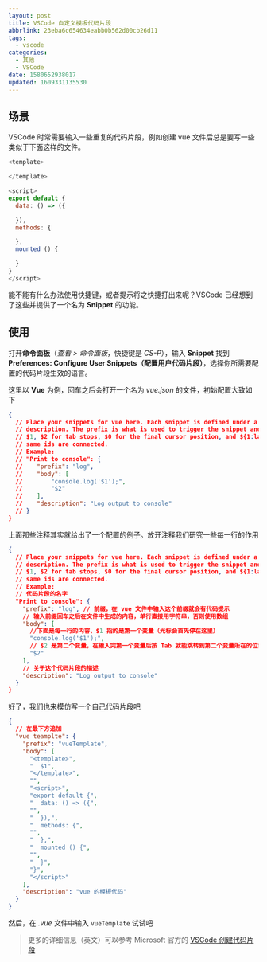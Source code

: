 ```yaml
---
layout: post
title: VSCode 自定义模板代码片段
abbrlink: 23eba6c654634eabb0b562d00cb26d11
tags:
  - vscode
categories:
  - 其他
  - VSCode
date: 1580652938017
updated: 1609331135530
---
```


## 场景

VSCode 时常需要输入一些重复的代码片段，例如创建 vue 文件后总是要写一些类似于下面这样的文件。

```js
<template>

</template>

<script>
export default {
  data: () => ({

  }),
  methods: {

  },
  mounted () {

  }
}
</script>
```

能不能有什么办法使用快捷键，或者提示将之快捷打出来呢？VSCode 已经想到了这些并提供了一个名为 **Snippet** 的功能。

## 使用

打开**命令面板**（*查看 > 命令面板*，快捷键是 *CS-P*），输入 **Snippet** 找到 **Preferences: Configure User Snippets（配置用户代码片段）**，选择你所需要配置的代码片段生效的语言。

这里以 **Vue** 为例，回车之后会打开一个名为 *vue.json* 的文件，初始配置大致如下

```json
{
  // Place your snippets for vue here. Each snippet is defined under a snippet name and has a prefix, body and
  // description. The prefix is what is used to trigger the snippet and the body will be expanded and inserted. Possible variables are:
  // $1, $2 for tab stops, $0 for the final cursor position, and ${1:label}, ${2:another} for placeholders. Placeholders with the
  // same ids are connected.
  // Example:
  // "Print to console": {
  // 	"prefix": "log",
  // 	"body": [
  // 		"console.log('$1');",
  // 		"$2"
  // 	],
  // 	"description": "Log output to console"
  // }
}
```

上面那些注释其实就给出了一个配置的例子。放开注释我们研究一些每一行的作用

```json
{
  // Place your snippets for vue here. Each snippet is defined under a snippet name and has a prefix, body and
  // description. The prefix is what is used to trigger the snippet and the body will be expanded and inserted. Possible variables are:
  // $1, $2 for tab stops, $0 for the final cursor position, and ${1:label}, ${2:another} for placeholders. Placeholders with the
  // same ids are connected.
  // Example:
  // 代码片段的名字
  "Print to console": {
    "prefix": "log", // 前缀，在 vue 文件中输入这个前缀就会有代码提示
    // 输入前缀回车之后在文件中生成的内容，单行直接用字符串，否则使用数组
    "body": [
      //下面是每一行的内容，$1 指的是第一个变量（光标会首先停在这里）
      "console.log('$1');",
      // $2 是第二个变量，在输入完第一个变量后按 Tab 就能跳转到第二个变量所在的位置
      "$2"
    ],
    // 关于这个代码片段的描述
    "description": "Log output to console"
  }
}
```

好了，我们也来模仿写一个自己代码片段吧

```json
{
  // 在最下方追加
  "vue teamplte": {
    "prefix": "vueTemplate",
    "body": [
      "<template>",
      "  $1",
      "</template>",
      "",
      "<script>",
      "export default {",
      "  data: () => ({",
      "",
      "  }),",
      "  methods: {",
      "",
      "  },",
      "  mounted () {",
      "",
      "  }",
      "}",
      "</script>"
    ],
    "description": "vue 的模板代码"
  }
}
```

然后，在 *.vue* 文件中输入 `vueTemplate` 试试吧

> 更多的详细信息（英文）可以参考 Microsoft 官方的 [VSCode 创建代码片段](https://code.visualstudio.com/docs/editor/userdefinedsnippets)
